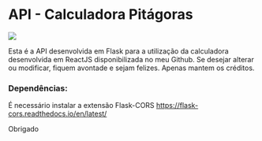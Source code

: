 <h1>API - Calculadora Pitágoras </h1>

<img src="https://i.imgur.com/d7vvgSx.png" />

Esta é a API desenvolvida em Flask para a utilização da calculadora desenvolvida em ReactJS disponibilizada no meu Github. Se desejar alterar ou modificar, fiquem avontade e sejam felizes. Apenas mantem os créditos.

<h3>Dependências:</h3>

É necessário instalar a extensão Flask-CORS
https://flask-cors.readthedocs.io/en/latest/

Obrigado

